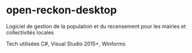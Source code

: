 # open-reckon-desktop
Logiciel de gestion de la population et du recensement pour les mairies et collectivités locales

Tech utilisées C#, Visual Studio 2015+, Winforms
